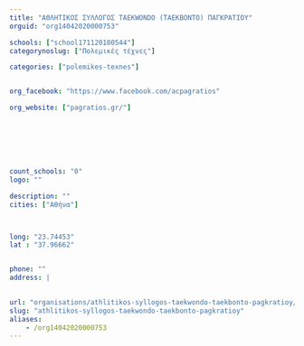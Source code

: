 ```yaml
---
title: "ΑΘΛΗΤΙΚΟΣ ΣΥΛΛΟΓΟΣ TAEKWONDO (ΤΑΕΚΒΟΝΤΟ) ΠΑΓΚΡΑΤΙΟΥ"
orguid: "org14042020000753"

schools: ["school171120180544"]
categorynoslug: ["Πολεμικές τέχνες"]

categories: ["polemikes-texnes"]


org_facebook: "https://www.facebook.com/acpagratios"

org_website: ["pagratios.gr/"]







count_schools: "0"
logo: ""

description: ""
cities: ["Αθήνα"]



long: "23.74453"
lat : "37.96662"


phone: ""
address: |
    

url: "organisations/athlitikos-syllogos-taekwondo-taekbonto-pagkratioy/athina/polemikes-texnes"
slug: "athlitikos-syllogos-taekwondo-taekbonto-pagkratioy"
aliases:
    - /org14042020000753
---
```



